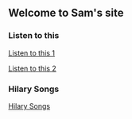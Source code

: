 ## Welcome to Sam's site

### Listen to this

[Listen to this 1](ltt1/)

[Listen to this 2](ltt2/)

### Hilary Songs
[Hilary Songs](hilary-songs/)
